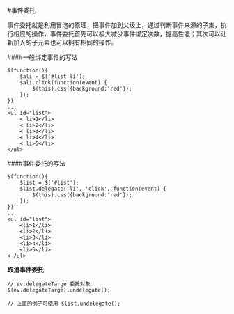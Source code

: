 #事件委托


事件委托就是利用冒泡的原理，把事件加到父级上，通过判断事件来源的子集，执行相应的操作，事件委托首先可以极大减少事件绑定次数，提高性能；其次可以让新加入的子元素也可以拥有相同的操作。

####一般绑定事件的写法

```
$(function(){
    $ali = $('#list li');
    $ali.click(function(event) {
        $(this).css({background:'red'});
    });
})
...
<ul id="list">
    < li>1</li>
    < li>2</li>
    < li>3</li>
    < li>4</li>
    < li>5</li>
</ul>
```


####事件委托的写法


```
$(function(){
    $list = $('#list');
    $list.delegate('li', 'click', function(event) {
        $(this).css({background:'red'});
    });
})
...
<ul id="list">
    <li>1</li>
    <li>2</li>
    <li>3</li>
    <li>4</li>
    <li>5</li>
< /ul>
```

**取消事件委托**


```
// ev.delegateTarge 委托对象
$(ev.delegateTarge).undelegate();

// 上面的例子可使用 $list.undelegate();
```

